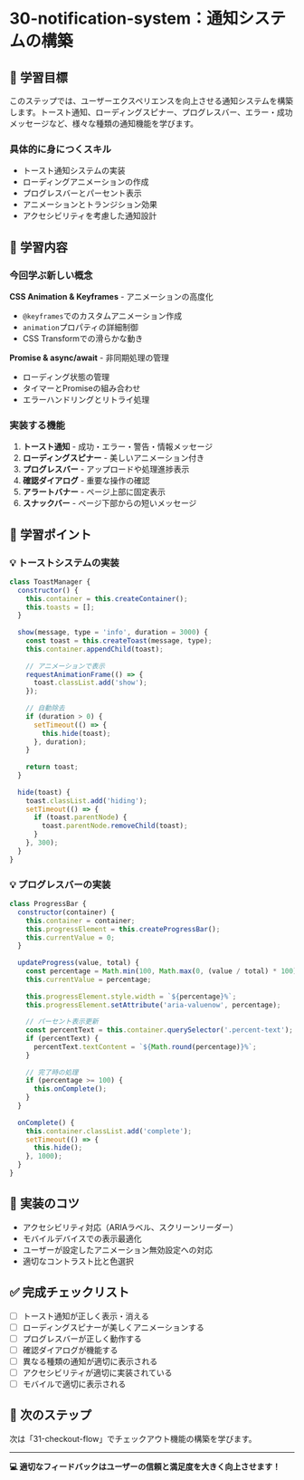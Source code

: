 # 30-notification-system：通知システムの構築

## 🎯 学習目標
このステップでは、ユーザーエクスペリエンスを向上させる通知システムを構築します。トースト通知、ローディングスピナー、プログレスバー、エラー・成功メッセージなど、様々な種類の通知機能を学びます。

### 具体的に身につくスキル
- トースト通知システムの実装
- ローディングアニメーションの作成
- プログレスバーとパーセント表示
- アニメーションとトランジション効果
- アクセシビリティを考慮した通知設計

## 📖 学習内容

### 今回学ぶ新しい概念
**CSS Animation & Keyframes** - アニメーションの高度化
- `@keyframes`でのカスタムアニメーション作成
- `animation`プロパティの詳細制御
- CSS Transformでの滑らかな動き

**Promise & async/await** - 非同期処理の管理
- ローディング状態の管理
- タイマーとPromiseの組み合わせ
- エラーハンドリングとリトライ処理

### 実装する機能
1. **トースト通知** - 成功・エラー・警告・情報メッセージ
2. **ローディングスピナー** - 美しいアニメーション付き
3. **プログレスバー** - アップロードや処理進捗表示
4. **確認ダイアログ** - 重要な操作の確認
5. **アラートバナー** - ページ上部に固定表示
6. **スナックバー** - ページ下部からの短いメッセージ

## 📝 学習ポイント

### 💡 トーストシステムの実装
```javascript
class ToastManager {
  constructor() {
    this.container = this.createContainer();
    this.toasts = [];
  }
  
  show(message, type = 'info', duration = 3000) {
    const toast = this.createToast(message, type);
    this.container.appendChild(toast);
    
    // アニメーションで表示
    requestAnimationFrame(() => {
      toast.classList.add('show');
    });
    
    // 自動除去
    if (duration > 0) {
      setTimeout(() => {
        this.hide(toast);
      }, duration);
    }
    
    return toast;
  }
  
  hide(toast) {
    toast.classList.add('hiding');
    setTimeout(() => {
      if (toast.parentNode) {
        toast.parentNode.removeChild(toast);
      }
    }, 300);
  }
}
```

### 💡 プログレスバーの実装
```javascript
class ProgressBar {
  constructor(container) {
    this.container = container;
    this.progressElement = this.createProgressBar();
    this.currentValue = 0;
  }
  
  updateProgress(value, total) {
    const percentage = Math.min(100, Math.max(0, (value / total) * 100));
    this.currentValue = percentage;
    
    this.progressElement.style.width = `${percentage}%`;
    this.progressElement.setAttribute('aria-valuenow', percentage);
    
    // パーセント表示更新
    const percentText = this.container.querySelector('.percent-text');
    if (percentText) {
      percentText.textContent = `${Math.round(percentage)}%`;
    }
    
    // 完了時の処理
    if (percentage >= 100) {
      this.onComplete();
    }
  }
  
  onComplete() {
    this.container.classList.add('complete');
    setTimeout(() => {
      this.hide();
    }, 1000);
  }
}
```

## 🚀 実装のコツ
- アクセシビリティ対応（ARIAラベル、スクリーンリーダー）
- モバイルデバイスでの表示最適化
- ユーザーが設定したアニメーション無効設定への対応
- 適切なコントラスト比と色選択

## ✅ 完成チェックリスト
- [ ] トースト通知が正しく表示・消える
- [ ] ローディングスピナーが美しくアニメーションする
- [ ] プログレスバーが正しく動作する
- [ ] 確認ダイアログが機能する
- [ ] 異なる種類の通知が適切に表示される
- [ ] アクセシビリティが適切に実装されている
- [ ] モバイルで適切に表示される

## 🔗 次のステップ
次は「31-checkout-flow」でチェックアウト機能の構築を学びます。

---
**💻 適切なフィードバックはユーザーの信頼と満足度を大きく向上させます！**